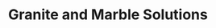 ---
title: "Granite and Marble Solutions"
url: /alpharetta/granite-and-marble-solutions/
shop: kitchen
---